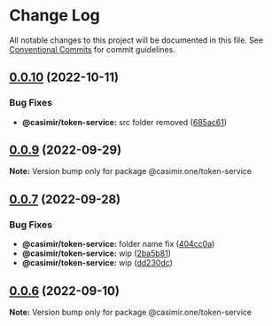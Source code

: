 # Change Log

All notable changes to this project will be documented in this file.
See [Conventional Commits](https://conventionalcommits.org) for commit guidelines.

## [0.0.10](https://github.com/DEIPworld/deip-modules/compare/v0.0.9...v0.0.10) (2022-10-11)


### Bug Fixes

* **@casimir/token-service:** src folder removed ([685ac61](https://github.com/DEIPworld/deip-modules/commit/685ac61f5fedf836b76c5ab1e81331e574f913a4))





## [0.0.9](https://github.com/DEIPworld/deip-modules/compare/v0.0.7...v0.0.9) (2022-09-29)

**Note:** Version bump only for package @casimir.one/token-service





## [0.0.7](https://github.com/DEIPworld/deip-modules/compare/v0.0.6...v0.0.7) (2022-09-28)


### Bug Fixes

* **@casimir/token-service:** folder name fix ([404cc0a](https://github.com/DEIPworld/deip-modules/commit/404cc0ae6a03d1a5671e5780f47e7cc4eeb45125))
* **@casimir/token-service:** wip ([2ba5b81](https://github.com/DEIPworld/deip-modules/commit/2ba5b81e8f1583415d23d7e460b5043fd5925a99))
* **@casimir/token-service:** wip ([dd230dc](https://github.com/DEIPworld/deip-modules/commit/dd230dcb762222ef13bba60137b399893a97ad7c))





## [0.0.6](https://github.com/DEIPworld/deip-modules/compare/v0.0.4...v0.0.6) (2022-09-10)

**Note:** Version bump only for package @casimir.one/token-service
